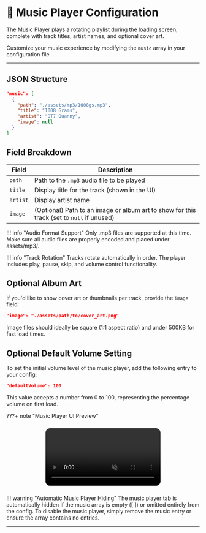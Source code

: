 # 🎵 Music Player Configuration

The Music Player plays a rotating playlist during the loading screen, complete with track titles, artist names, and optional cover art.

Customize your music experience by modifying the `music` array in your configuration file.

---

## JSON Structure

```json
"music": [
  {
    "path": "./assets/mp3/1008gs.mp3",
    "title": "1008 Grams",
    "artist": "OT7 Quanny",
    "image": null
  }
]
```

## Field Breakdown

| **Field** | **Description**                                                                           |
| --------- | ----------------------------------------------------------------------------------------- |
| `path`    | Path to the `.mp3` audio file to be played                                                |
| `title`   | Display title for the track (shown in the UI)                                             |
| `artist`  | Display artist name                                                                       |
| `image`   | (Optional) Path to an image or album art to show for this track (set to `null` if unused) |

!!! info "Audio Format Support"
    Only .mp3 files are supported at this time. Make sure all audio files are properly encoded and placed under assets/mp3/.

!!! info "Track Rotation"
    Tracks rotate automatically in order. The player includes play, pause, skip, and volume control functionality.

## Optional Album Art

If you'd like to show cover art or thumbnails per track, provide the `image` field:

```json
"image": "./assets/path/to/cover_art.png"
```

Image files should ideally be square (1:1 aspect ratio) and under 500KB for fast load times.

## Optional Default Volume Setting

To set the initial volume level of the music player, add the following entry to your config:

```json
"defaultVolume": 100
```

This value accepts a number from 0 to 100, representing the percentage volume on first load.

???+ note "Music Player UI Preview"
    <div style="display: flex; justify-content: center; margin: 1.5rem 0;">
    <video src="./../media/mp4/MusicDemo.mp4" autoplay muted playsinline loop style="max-width: 100%; border-radius: 12px;">
    </video>
    </div>

!!! warning "Automatic Music Player Hiding"
    The music player tab is automatically hidden if the music array is empty ([ ]) or omitted entirely from the config.
    To disable the music player, simply remove the music entry or ensure the array contains no entries.

---

